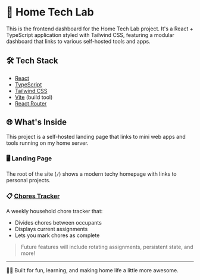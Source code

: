 # 🏡 Home Tech Lab

This is the frontend dashboard for the Home Tech Lab project. It's a React + TypeScript application styled with Tailwind CSS, featuring a modular dashboard that links to various self-hosted tools and apps.

## 🛠 Tech Stack

- [React](https://reactjs.org/)
- [TypeScript](https://www.typescriptlang.org/)
- [Tailwind CSS](https://tailwindcss.com/)
- [Vite](https://vitejs.dev/) (build tool)
- [React Router](https://reactrouter.com/)

## 🌐 What's Inside

This project is a self-hosted landing page that links to mini web apps and tools running on my home server.

### 🖥 Landing Page

The root of the site (`/`) shows a modern techy homepage with links to personal projects.

### 📋 [Chores Tracker](/chores/)

A weekly household chore tracker that:

- Divides chores between occupants
- Displays current assignments
- Lets you mark chores as complete

> Future features will include rotating assignments, persistent state, and more!

---

👨‍💻 Built for fun, learning, and making home life a little more awesome.
